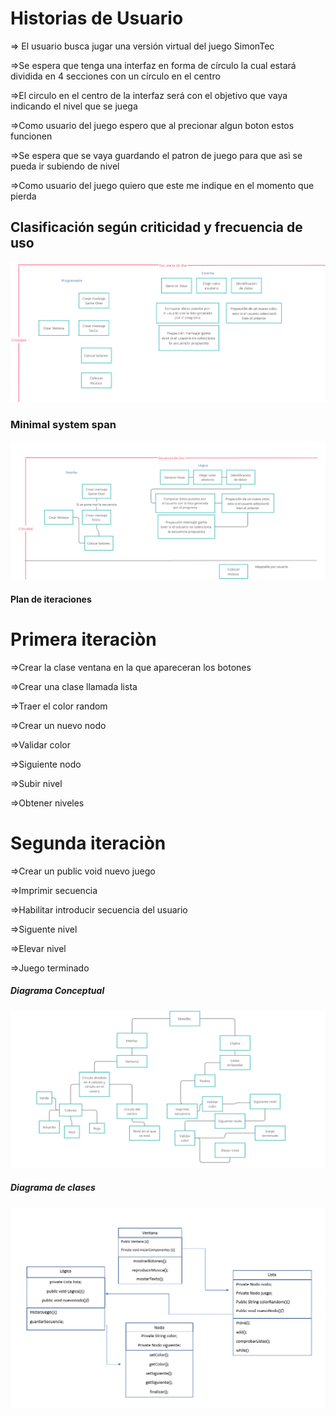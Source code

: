 # Historias de Usuario
 ⇒ El usuario busca jugar una versión virtual del juego SimonTec
 
 ⇒Se espera que tenga una interfaz en forma de círculo la cual estará  dividida en 4 secciones con un círculo en el centro
 
 ⇒El circulo en el centro de la interfaz será con el objetivo que vaya indicando el nivel que se juega
 
 ⇒Como usuario del juego espero que al precionar algun boton estos funcionen
 
 ⇒Se espera que se vaya guardando el patron de juego para que asì se pueda ir subiendo de nivel
 
 ⇒Como usuario del juego quiero que este me indique en el momento que pierda
 

## Clasificación según criticidad y frecuencia de uso
![Imagen](Imagen.png)


### Minimal system span
![im](im.png)


#### Plan de iteraciones
# Primera iteraciòn
⇒Crear la clase ventana en la que apareceran los botones

⇒Crear una clase llamada lista

   ⇒Traer el color random
  
   ⇒Crear un nuevo nodo
  
   ⇒Validar color
  
   ⇒Siguiente nodo
  
   ⇒Subir nivel
  
   ⇒Obtener niveles
  
# Segunda iteraciòn 

⇒Crear un public void nuevo juego

⇒Imprimir secuencia 

⇒Habilitar introducir secuencia del usuario

⇒Siguente nivel

⇒Elevar nivel 

⇒Juego terminado
##### Diagrama Conceptual
![esquema](esquema.png)

#####  Diagrama de clases
![clase](clase.png)
